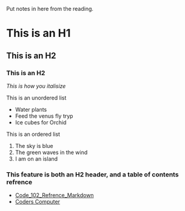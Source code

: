 Put notes in here from the reading. 

# This is an H1

## This is an H2

### This is an H2

*This is how you italisize*

This is an unordered list
- Water plants
- Feed the venus fly tryp
- Ice cubes for Orchid

This is an ordered list
1. The sky is blue
2. The green waves in the wind
3. I am on an island

### This feature is both an H2 header, and a table of contents refrence
- [Code_102_Refrence_Markdown](class102.md)
- [Coders Computer](coderscomputer.md)
